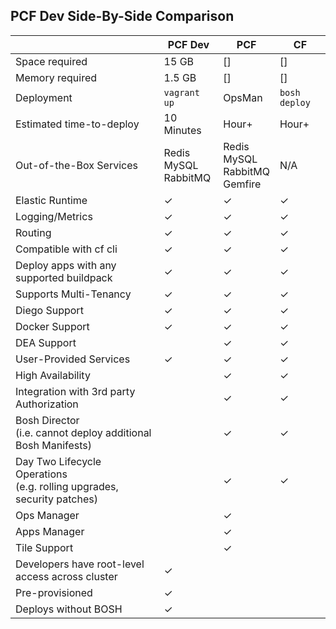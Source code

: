 ## PCF Dev Side-By-Side Comparison
|                                                                           | PCF Dev                    | PCF                                   | CF            |
| ---                                                                       | ---                        | ---                                   | ---           |
| Space required                                                            | 15 GB                      | []                                    | []            |
| Memory required                                                           | 1.5 GB                     | []                                    | []            |
| Deployment                                                                | `vagrant up`               | OpsMan                                | `bosh deploy` |
| Estimated time-to-deploy                                                  | 10 Minutes                 | Hour+                                 | Hour+         |
| Out-of-the-Box Services                                                   | Redis<br>MySQL<br>RabbitMQ | Redis<br>MySQL<br>RabbitMQ<br>Gemfire | N/A           |
| Elastic Runtime                                                           | ✓                          | ✓                                     | ✓             |
| Logging/Metrics                                                           | ✓                          | ✓                                     | ✓             |
| Routing                                                                   | ✓                          | ✓                                     | ✓             |
| Compatible with cf cli                                                    | ✓                          | ✓                                     | ✓             |
| Deploy apps with any supported buildpack                                  | ✓                          | ✓                                     | ✓             |
| Supports Multi-Tenancy                                                    | ✓                          | ✓                                     | ✓             |
| Diego Support                                                             | ✓                          | ✓                                     | ✓             |
| Docker Support                                                            | ✓                          | ✓                                     | ✓             |
| DEA Support                                                               |                            | ✓                                     | ✓             |
| User-Provided Services                                                    | ✓                          | ✓                                     | ✓             |
| High Availability                                                         |                            | ✓                                     | ✓             |
| Integration with 3rd party Authorization                                  |                            | ✓                                     | ✓             |
| Bosh Director<br>(i.e. cannot deploy additional Bosh Manifests)           |                            | ✓                                     | ✓             |
| Day Two Lifecycle Operations<br>(e.g. rolling upgrades, security patches) |                            | ✓                                     | ✓             |
| Ops Manager                                                               |                            | ✓                                     |               |
| Apps Manager                                                              |                            | ✓                                     |               |
| Tile Support                                                              |                            | ✓                                     |               |
| Developers have root-level access across cluster                          | ✓                          |                                       |               |
| Pre-provisioned                                                           | ✓                          |                                       |               |
| Deploys without BOSH                                                      | ✓                          |                                       |               |
